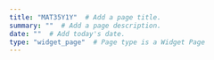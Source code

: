 ```yaml
---
title: "MAT35Y1Y"  # Add a page title.
summary: ""  # Add a page description.
date: ""  # Add today's date.
type: "widget_page"  # Page type is a Widget Page
---
```

